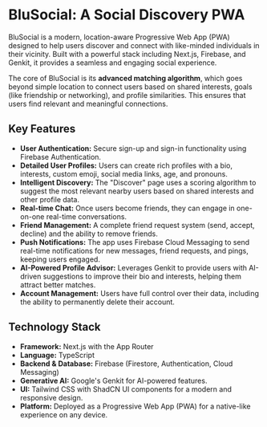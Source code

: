 # BluSocial: A Social Discovery PWA

BluSocial is a modern, location-aware Progressive Web App (PWA) designed to help users discover and connect with like-minded individuals in their vicinity. Built with a powerful stack including Next.js, Firebase, and Genkit, it provides a seamless and engaging social experience.

The core of BluSocial is its **advanced matching algorithm**, which goes beyond simple location to connect users based on shared interests, goals (like friendship or networking), and profile similarities. This ensures that users find relevant and meaningful connections.

## Key Features

- **User Authentication:** Secure sign-up and sign-in functionality using Firebase Authentication.
- **Detailed User Profiles:** Users can create rich profiles with a bio, interests, custom emoji, social media links, age, and pronouns.
- **Intelligent Discovery:** The "Discover" page uses a scoring algorithm to suggest the most relevant nearby users based on shared interests and other profile data.
- **Real-time Chat:** Once users become friends, they can engage in one-on-one real-time conversations.
- **Friend Management:** A complete friend request system (send, accept, decline) and the ability to remove friends.
- **Push Notifications:** The app uses Firebase Cloud Messaging to send real-time notifications for new messages, friend requests, and pings, keeping users engaged.
- **AI-Powered Profile Advisor:** Leverages Genkit to provide users with AI-driven suggestions to improve their bio and interests, helping them attract better matches.
- **Account Management:** Users have full control over their data, including the ability to permanently delete their account.

## Technology Stack

- **Framework:** Next.js with the App Router
- **Language:** TypeScript
- **Backend & Database:** Firebase (Firestore, Authentication, Cloud Messaging)
- **Generative AI:** Google's Genkit for AI-powered features.
- **UI:** Tailwind CSS with ShadCN UI components for a modern and responsive design.
- **Platform:** Deployed as a Progressive Web App (PWA) for a native-like experience on any device.
